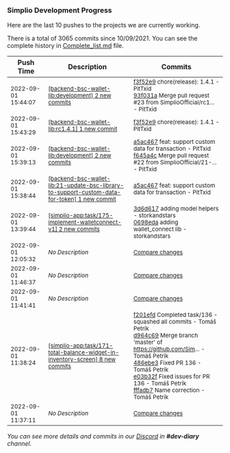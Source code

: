 
### Simplio Development Progress

Here are the last 10 pushes to the projects we are currently working.

There is a total of 3065 commits since 10/09/2021. You can see the complete history in
 [Complete_list.md](Complete_list.md) file.

| Push Time | Description | Commits |
| --- | --- | --- |
| <sub>2022-09-01 15:44:07</sub> | <sub>[[backend-bsc-wallet-lib:development] 2 new commits](https://github.com/SimplioOfficial/backend-bsc-wallet-lib/compare/f645a4c7bda0...93f031adf2fb)</sub> | <sub>[f3f52e9](https://github.com/SimplioOfficial/backend-bsc-wallet-lib/commit/f3f52e9e69d3cb02f4abf5de8fec9803e1b4fd52) chore(release): 1.4.1 - PitTxid<br>[93f031a](https://github.com/SimplioOfficial/backend-bsc-wallet-lib/commit/93f031adf2fb88e0537857ec0b5ac3ce77b92fa6) Merge pull request #23 from SimplioOfficial/rc1... - PitTxid</sub> |
| <sub>2022-09-01 15:43:29</sub> | <sub>[[backend-bsc-wallet-lib:rc1\.4\.1] 1 new commit](https://github.com/SimplioOfficial/backend-bsc-wallet-lib/commit/f3f52e9e69d3cb02f4abf5de8fec9803e1b4fd52)</sub> | <sub>[f3f52e9](https://github.com/SimplioOfficial/backend-bsc-wallet-lib/commit/f3f52e9e69d3cb02f4abf5de8fec9803e1b4fd52) chore(release): 1.4.1 - PitTxid</sub> |
| <sub>2022-09-01 15:39:13</sub> | <sub>[[backend-bsc-wallet-lib:development] 2 new commits](https://github.com/SimplioOfficial/backend-bsc-wallet-lib/compare/edeab977515c...f645a4c7bda0)</sub> | <sub>[a5ac467](https://github.com/SimplioOfficial/backend-bsc-wallet-lib/commit/a5ac467ace10c1445987f5aa80f0efc36783a691) feat: support custom data for transaction - PitTxid<br>[f645a4c](https://github.com/SimplioOfficial/backend-bsc-wallet-lib/commit/f645a4c7bda053845fe396d5a26732dfe6c52f6b) Merge pull request #22 from SimplioOfficial/21-... - PitTxid</sub> |
| <sub>2022-09-01 15:38:44</sub> | <sub>[[backend-bsc-wallet-lib:21\-update\-bsc\-library\-to\-support\-custom\-data\-for\-token] 1 new commit](https://github.com/SimplioOfficial/backend-bsc-wallet-lib/commit/a5ac467ace10c1445987f5aa80f0efc36783a691)</sub> | <sub>[a5ac467](https://github.com/SimplioOfficial/backend-bsc-wallet-lib/commit/a5ac467ace10c1445987f5aa80f0efc36783a691) feat: support custom data for transaction - PitTxid</sub> |
| <sub>2022-09-01 13:39:44</sub> | <sub>[[simplio-app:task/175\-implement\-walletconnect\-v1] 2 new commits](https://github.com/SimplioOfficial/simplio-app/compare/9e2cc756d68a...0698edac1170)</sub> | <sub>[3d6d617](https://github.com/SimplioOfficial/simplio-app/commit/3d6d6177ecb78075ff6e14c7aba051ce5cdbf1e1) adding model helpers - storkandstars<br>[0698eda](https://github.com/SimplioOfficial/simplio-app/commit/0698edac11702dc8be621e1cb0d208043287f519) adding wallet_connect lib - storkandstars</sub> |
| <sub>2022-09-01 12:05:32</sub> | <sub>_No Description_</sub> | <sub>[Compare changes](https://github.com/SimplioOfficial/simplio-app/compare/cf3bd90b8cbe...d85a75505f98)</sub> |
| <sub>2022-09-01 11:46:37</sub> | <sub>_No Description_</sub> | <sub>[Compare changes](https://github.com/SimplioOfficial/simplio-app/compare/44a03745ca02...cf3bd90b8cbe)</sub> |
| <sub>2022-09-01 11:41:41</sub> | <sub>_No Description_</sub> | <sub>[Compare changes](https://github.com/SimplioOfficial/simplio-app/compare/5e6c69dd93c2...44a03745ca02)</sub> |
| <sub>2022-09-01 11:38:24</sub> | <sub>[[simplio-app:task/171\-total\-balance\-widget\-in\-inventory\-screen] 8 new commits](https://github.com/SimplioOfficial/simplio-app/compare/9f23a88828a2...5e6c69dd93c2)</sub> | <sub>[f201efd](https://github.com/SimplioOfficial/simplio-app/commit/f201efd8f5ea5a1a16c50d5cb4d707122175aaca) Completed task/136 - squashed all commits - Tomáš Petrík<br>[d964c69](https://github.com/SimplioOfficial/simplio-app/commit/d964c69002f3e8a04f6f440ea65222d9ced15df2) Merge branch 'master' of https://github.com/Sim... - Tomáš Petrík<br>[486ebe3](https://github.com/SimplioOfficial/simplio-app/commit/486ebe3ef10bbe05a5642ed87a8446cfe8a37202) Fixed PR 136 - Tomáš Petrík<br>[e03b32f](https://github.com/SimplioOfficial/simplio-app/commit/e03b32f92e81e2373ebf2f2f5821969b1f0fb097) Fixed issues for PR 136 - Tomáš Petrík<br>[fffadb7](https://github.com/SimplioOfficial/simplio-app/commit/fffadb78760e9cc345faa775687ccc84de635f09) Name correction - Tomáš Petrík</sub> |
| <sub>2022-09-01 11:37:11</sub> | <sub>_No Description_</sub> | <sub>[Compare changes](https://github.com/SimplioOfficial/simplio-app/compare/27f4d4106aea...9f23a88828a2)</sub> |

_You can see more details and commits in our [Discord](https://discord.gg/aKhjuwZmdP) in **#dev-diary** channel._
